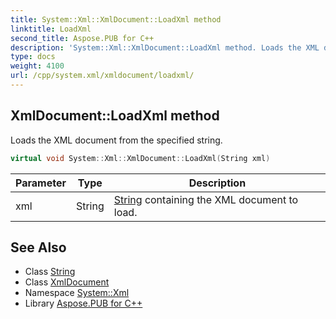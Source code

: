 ```yaml
---
title: System::Xml::XmlDocument::LoadXml method
linktitle: LoadXml
second_title: Aspose.PUB for C++
description: 'System::Xml::XmlDocument::LoadXml method. Loads the XML document from the specified string in C++.'
type: docs
weight: 4100
url: /cpp/system.xml/xmldocument/loadxml/
---
```

## XmlDocument::LoadXml method


Loads the XML document from the specified string.

```cpp
virtual void System::Xml::XmlDocument::LoadXml(String xml)
```


| Parameter | Type | Description |
| --- | --- | --- |
| xml | String | [String](../../../system/string/) containing the XML document to load. |

## See Also

* Class [String](../../../system/string/)
* Class [XmlDocument](../)
* Namespace [System::Xml](../../)
* Library [Aspose.PUB for C++](../../../)
